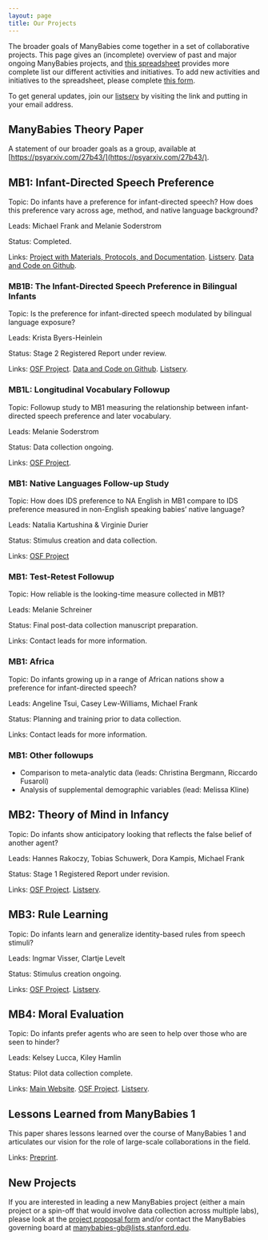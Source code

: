 ```yaml
---
layout: page
title: Our Projects
---
```



The broader goals of ManyBabies come together in a set of collaborative projects. This page gives an (incomplete) overview of past and major ongoing ManyBabies projects, and [this spreadsheet](https://docs.google.com/spreadsheets/d/1esnJTsPB0NJ2PP0fwmWIhSxShKLIN99Ga8ehCDyz3rQ/edit?usp=sharing) provides more complete list our different activities and initiatives. To add new activities and initiatives to the spreadsheet, please complete [this form](https://forms.gle/qaynWvpYLP1J4eYd6).

To get general updates, join our [listserv](https://mailman.stanford.edu/mailman/listinfo/manybabies) by visiting the link and putting in your email address.

## ManyBabies Theory Paper

A statement of our broader goals as a group, available at [https://psyarxiv.com/27b43/](https://psyarxiv.com/27b43/).

## MB1: Infant-Directed Speech Preference

Topic: Do infants have a preference for infant-directed speech? How does this preference vary across age, method, and native language background?

Leads: Michael Frank and Melanie Soderstrom

Status: Completed.

Links: [Project with Materials, Protocols, and Documentation](https://osf.io/re95x/). [Listserv](https://mailman.stanford.edu/mailman/listinfo/manybabies1). [Data and Code on Github](https://github.com/manybabies/mb1-analysis-public). 

### MB1B: The Infant-Directed Speech Preference in Bilingual Infants

Topic: Is the preference for infant-directed speech modulated by bilingual language exposure?

Leads: Krista Byers-Heinlein

Status: Stage 2 Registered Report under review. 

Links: [OSF Project](https://osf.io/zauhq/). [Data and Code on Github](https://github.com/manybabies/mb1b-analysis-public). [Listserv](https://groups.google.com/forum/#!forum/manybabies-bilingual).

### MB1L: Longitudinal Vocabulary Followup

Topic: Followup study to MB1 measuring the relationship between infant-directed speech preference and later vocabulary.

Leads: Melanie Soderstrom

Status: Data collection ongoing.

Links: [OSF Project](https://osf.io/2qamd/). 

### MB1: Native Languages Follow-up Study

Topic: How does IDS preference to NA English in MB1 compare to IDS preference measured in non-English speaking babies’ native language?

Leads: Natalia Kartushina & Virginie Durier

Status: Stimulus creation and data collection.

Links: [OSF Project](https://osf.io/9j87t/)

### MB1: Test-Retest Followup

Topic: How reliable is the looking-time measure collected in MB1? 

Leads: Melanie Schreiner

Status: Final post-data collection manuscript preparation. 

Links: Contact leads for more information.

### MB1: Africa

Topic: Do infants growing up in a range of African nations show a preference for infant-directed speech?

Leads: Angeline Tsui, Casey Lew-Williams, Michael Frank

Status: Planning and training prior to data collection.

Links: Contact leads for more information.

### MB1: Other followups

* Comparison to meta-analytic data (leads: Christina Bergmann, Riccardo Fusaroli)
* Analysis of supplemental demographic variables (lead: Melissa Kline)

## MB2: Theory of Mind in Infancy

Topic: Do infants show anticipatory looking that reflects the false belief of another agent?

Leads: Hannes Rakoczy, Tobias Schuwerk, Dora Kampis, Michael Frank

Status: Stage 1 Registered Report under revision.

Links: [OSF Project](https://osf.io/jmuvd/). [Listserv](https://mailman.stanford.edu/mailman/listinfo/manybabies2).

## MB3: Rule Learning

Topic: Do infants learn and generalize identity-based rules from speech stimuli?

Leads: Ingmar Visser, Clartje Levelt

Status: Stimulus creation ongoing. 

Links: [OSF Project](https://osf.io/kqu9v/). [Listserv](https://mailman.stanford.edu/mailman/listinfo/manybabies3).

## MB4: Moral Evaluation

Topic: Do infants prefer agents who are seen to help over those who are seen to hinder?

Leads: Kelsey Lucca, Kiley Hamlin

Status: Pilot data collection complete.

Links: [Main Website](https://sites.google.com/view/manybabies4/home). [OSF Project](https://osf.io/xe2pj/). [Listserv](https://mailman.stanford.edu/mailman/listinfo/manybabies4).

## Lessons Learned from ManyBabies 1

This paper shares lessons learned over the course of ManyBabies 1 and articulates our vision for the role of large-scale collaborations in the field.

Links: [Preprint](https://psyarxiv.com/dmhk2/).

## New Projects

If you are interested in leading a new ManyBabies project (either a main project or a spin-off that would involve data collection across multiple labs), please look at the [project proposal form](https://docs.google.com/document/d/1kbnK2us2Svfcf7X4TAI5YUw3_duUNAQoYINTuuWr1Jw/edit?usp=sharing) and/or contact the ManyBabies governing board at [manybabies-gb@lists.stanford.edu](mailto://manybabies-gb@lists.stanford.edu).
